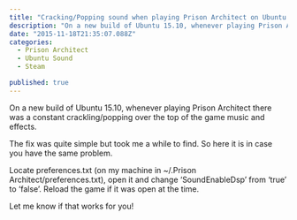 ```yaml
---
title: "Cracking/Popping sound when playing Prison Architect on Ubuntu 15.04/15.10"
description: "On a new build of Ubuntu 15.10, whenever playing Prison Architect there was a constant crackling/popping over the top of the game music and effects. The fix was quite simple but took me a while to…"
date: "2015-11-18T21:35:07.088Z"
categories: 
  - Prison Architect
  - Ubuntu Sound
  - Steam

published: true
---
```


On a new build of Ubuntu 15.10, whenever playing Prison Architect there was a constant crackling/popping over the top of the game music and effects.

The fix was quite simple but took me a while to find. So here it is in case you have the same problem.

Locate preferences.txt (on my machine in ~/.Prison Architect/preferences.txt), open it and change ‘SoundEnableDsp’ from ‘true’ to ‘false’. Reload the game if it was open at the time.

Let me know if that works for you!